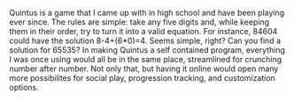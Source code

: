 Quintus is a game that I came up with in high school and have been playing ever since.
The rules are simple: take any five digits and, while keeping them in their order,
try to turn it into a valid equation.
For instance, 84604 could have the solution 8-4+(6*0)=4. Seems simple, right?
Can you find a solution for 65535?
In making Quintus a self contained program, everything I was once using would all be in 
the same place, streamlined for crunching number after number.
Not only that, but having it online would open many more possibilites for social play,
progression tracking, and customization options.
